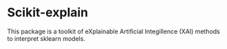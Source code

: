 # Scikit-explain

This package is a toolkit of eXplainable Artificial Integillence (XAI) methods to interpret sklearn models.
